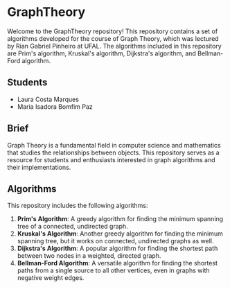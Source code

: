 # GraphTheory

Welcome to the GraphTheory repository! This repository contains a set of algorithms developed for the course of Graph Theory, which was lectured by Rian Gabriel Pinheiro at UFAL. The algorithms included in this repository are Prim's algorithm, Kruskal's algorithm, Dijkstra's algorithm, and Bellman-Ford algorithm.

## Students

- Laura Costa Marques
- Maria Isadora Bomfim Paz

## Brief

Graph Theory is a fundamental field in computer science and mathematics that studies the relationships between objects. This repository serves as a resource for students and enthusiasts interested in graph algorithms and their implementations.

## Algorithms

This repository includes the following algorithms:

1. **Prim's Algorithm**: A greedy algorithm for finding the minimum spanning tree of a connected, undirected graph.
2. **Kruskal's Algorithm**: Another greedy algorithm for finding the minimum spanning tree, but it works on connected, undirected graphs as well.
3. **Dijkstra's Algorithm**: A popular algorithm for finding the shortest path between two nodes in a weighted, directed graph.
4. **Bellman-Ford Algorithm**: A versatile algorithm for finding the shortest paths from a single source to all other vertices, even in graphs with negative weight edges.
